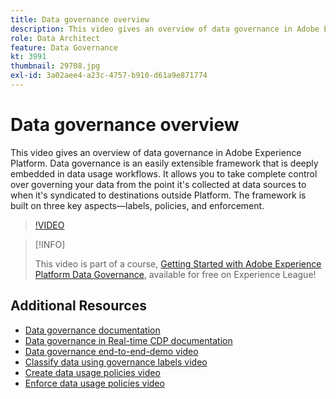 ```yaml
---
title: Data governance overview
description: This video gives an overview of data governance in Adobe Experience Platform. Data governance is an easily extensible framework that is deeply embedded in data usage workflows. It allows you to take complete control over governing your data from the point it's collected at data sources to when it's syndicated to destinations outside Platform. The framework is built on three key aspects&mdash;labels, policies, and enforcement.
role: Data Architect
feature: Data Governance
kt: 3991
thumbnail: 29708.jpg
exl-id: 3a02aee4-a23c-4757-b910-d61a9e871774
---
```

# Data governance overview

This video gives an overview of data governance in Adobe Experience Platform. Data governance is an easily extensible framework that is deeply embedded in data usage workflows. It allows you to take complete control over governing your data from the point it's collected at data sources to when it's syndicated to destinations outside Platform. The framework is built on three key aspects&mdash;labels, policies, and enforcement.

>[!VIDEO](https://video.tv.adobe.com/v/29708?quality=12&learn=on)

>[!INFO]
>
> This video is part of a course, [Getting Started with Adobe Experience Platform Data Governance](https://experienceleague.adobe.com/?recommended=ExperiencePlatform-D-1-2021.1.dgov.gs), available for free on Experience League!

## Additional Resources

* [Data governance documentation](https://experienceleague.adobe.com/docs/experience-platform/data-governance/home.html)
* [Data governance in Real-time CDP documentation](https://experienceleague.adobe.com/docs/experience-platform/rtcdp/privacy/data-governance-overview.html)
* [Data governance end-to-end-demo video](introduction-to-data-governance.md)
* [Classify data using governance labels video](classify-data-using-governance-labels.md)
* [Create data usage policies video](create-data-usage-policies.md)
* [Enforce data usage policies video](enforce-data-usage-policies.md)
